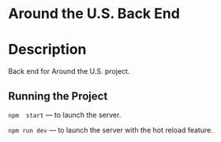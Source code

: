 # Around the U.S. Back End  
  
  
# Description  
Back end for Around the U.S. project. 

## Running the Project  
  
`npm  start` — to launch the server.  
  
`npm run dev` — to launch the server with the hot reload feature.  



